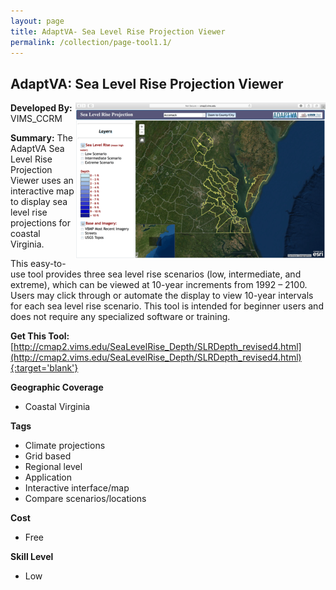 ```yaml
---
layout: page
title: AdaptVA- Sea Level Rise Projection Viewer
permalink: /collection/page-tool1.1/
---
```

## AdaptVA: Sea Level Rise Projection Viewer

<img src="/images/scaled_250_400/TOOLID_1.1_ScreenCapture-1.png" style="max-height:250px;max-width:400;" align="right"/>

**Developed By:** VIMS_CCRM

**Summary:** The AdaptVA Sea Level Rise Projection Viewer uses an interactive map to display sea level rise projections for coastal Virginia. 

This easy-to-use tool provides three sea level rise scenarios (low, intermediate, and extreme), which can be viewed at 10-year increments from 1992 – 2100. Users may click through or automate the display to view 10-year intervals for each sea level rise scenario. This tool is intended for beginner users and does not require any specialized software or training.

**Get This Tool:** [http://cmap2.vims.edu/SeaLevelRise_Depth/SLRDepth_revised4.html](http://cmap2.vims.edu/SeaLevelRise_Depth/SLRDepth_revised4.html){:target='blank'}

**Geographic Coverage**

* Coastal Virginia

**Tags**

*  Climate projections
*  Grid based
*  Regional level
*  Application
*  Interactive interface/map
*  Compare scenarios/locations

**Cost**

* Free

**Skill Level**

* Low
